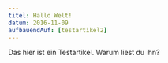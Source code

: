 ```yaml
---
titel: Hallo Welt!
datum: 2016-11-09
aufbauendAuf: [testartikel2]
---
```


Das hier ist ein Testartikel. Warum liest du ihn?

